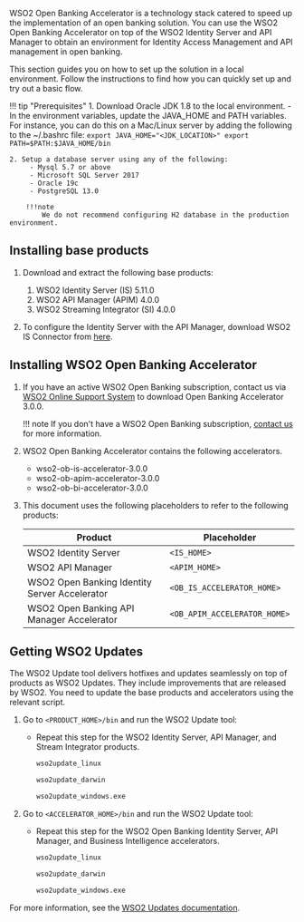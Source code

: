 WSO2 Open Banking Accelerator is a technology stack catered to speed up the implementation of an open banking solution. 
You can use the WSO2 Open Banking Accelerator on top of the WSO2 Identity Server and API Manager to obtain an environment 
for Identity Access Management and API management in open banking. 

This section guides you on how to set up the solution in a local environment. Follow the instructions to find how you 
can quickly set up and try out a basic flow.

!!! tip "Prerequisites"
    1. Download Oracle JDK 1.8 to the local environment.
        - In the environment variables, update the JAVA_HOME and PATH variables. For instance, you can do this on a Mac/Linux server by adding the following to the ~/.bashrc file:
        ```
        export JAVA_HOME="<JDK_LOCATION>"
        export PATH=$PATH:$JAVA_HOME/bin
        ```
    
    2. Setup a database server using any of the following:
         - Mysql 5.7 or above
         - Microsoft SQL Server 2017
         - Oracle 19c
         - PostgreSQL 13.0
         
        !!!note
            We do not recommend configuring H2 database in the production environment.
    
## Installing base products

1. Download and extract the following base products:
    1. WSO2 Identity Server (IS) 5.11.0 
    2. WSO2 API Manager (APIM) 4.0.0
    3. WSO2 Streaming Integrator (SI) 4.0.0
    
2. To configure the Identity Server with the API Manager, download WSO2 IS Connector from 
[here](https://apim.docs.wso2.com/en/4.0.0/assets/attachments/administer/wso2is-extensions-1.2.10.zip).

## Installing WSO2 Open Banking Accelerator

1. If you have an active WSO2 Open Banking subscription, contact us via 
[WSO2 Online Support System](https://support.wso2.com/) to download Open Banking Accelerator 3.0.0.
       
    !!! note
        If you don't have a WSO2 Open Banking subscription, [contact us](https://wso2.com/solutions/financial/open-banking/#contact) 
        for more information.
              
2. WSO2 Open Banking Accelerator contains the following accelerators.
   
    - wso2-ob-is-accelerator-3.0.0
    - wso2-ob-apim-accelerator-3.0.0
    - wso2-ob-bi-accelerator-3.0.0
            
3. This document uses the following placeholders to refer to the following products:
        
    | Product | Placeholder |
    |---------|---------    |
    |WSO2 Identity Server|`<IS_HOME>`|
    |WSO2 API Manager|`<APIM_HOME>`|
    |WSO2 Open Banking Identity Server Accelerator|`<OB_IS_ACCELERATOR_HOME>`|
    |WSO2 Open Banking API Manager Accelerator |`<OB_APIM_ACCELERATOR_HOME>`|

## Getting WSO2 Updates

The WSO2 Update tool delivers hotfixes and updates seamlessly on top of products as WSO2 Updates. They include 
improvements that are released by WSO2. You need to update the base products and accelerators using the relevant script.

1. Go to `<PRODUCT_HOME>/bin` and run the WSO2 Update tool:

    - Repeat this step for the WSO2 Identity Server, API Manager, and Stream Integrator products.
    
        ```bash tab='On Linux'
        wso2update_linux 
        ```
        
        ```bash tab='On Mac'
        wso2update_darwin
        ```
        
        ```bash tab='On Windows'
        wso2update_windows.exe
        ```

2. Go to `<ACCELERATOR_HOME>/bin` and run the WSO2 Update tool:

    - Repeat this step for the WSO2 Open Banking Identity Server, API Manager, and Business Intelligence accelerators.

        ```bash tab='On Linux'
        wso2update_linux 
        ```
        
        ```bash tab='On Mac'
        wso2update_darwin
        ```
        
        ```bash tab='On Windows'
        wso2update_windows.exe
        ```
   
For more information, see the [WSO2 Updates documentation](https://updates.docs.wso2.com/en/latest/updates/overview/).